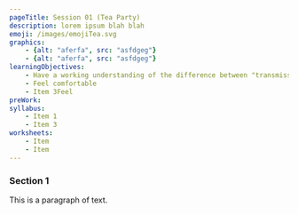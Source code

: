 ```yaml
---
pageTitle: Session 01 (Tea Party)
description: lorem ipsum blah blah
emoji: /images/emojiTea.svg
graphics:
    - {alt: "aferfa", src: "asfdgeg"}
    - {alt: "aferfa", src: "asfdgeg"}
learningObjectives:
    - Have a working understanding of the difference between "transmission" and "ritual" views of communication.
    - Feel comfortable 
    - Item 3Feel
preWork: 
syllabus:
    - Item 1
    - Item 3
worksheets:
    - Item
    - Item
---
```


### Section 1
This is a paragraph of text.


